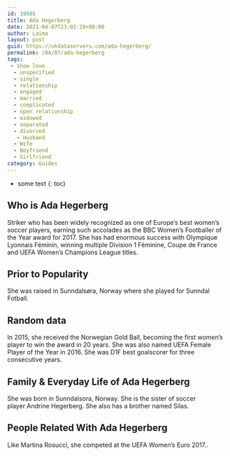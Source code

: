 ```yaml
---
id: 19505
title: Ada Hegerberg
date: 2021-04-07T23:02:29+00:00
author: Laima
layout: post
guid: https://ukdataservers.com/ada-hegerberg/
permalink: /04/07/ada-hegerberg
tags:
 - show love
  - unspecified
  - single
  - relationship
  - engaged
  - married
  - complicated
  - open relationship
  - widowed
  - separated
  - divorced
   - Husband
  - Wife
  - Boyfriend
  - Girlfriend
category: Guides
---
```


* some text
{: toc}


## Who is Ada Hegerberg
                  
                  
                  
Striker who has been widely recognized as one of Europe&#8217;s best women&#8217;s soccer players, earning such accolades as the BBC Women&#8217;s Footballer of the Year award for 2017. She has had enormous success with Olympique Lyonnais Féminin, winning multiple Division 1 Féminine, Coupe de France and UEFA Women&#8217;s Champions League titles. 
                  
              
            
              
            
                
                
                
## Prior to Popularity
                  
                  
                  
She was raised in Sunndalsøra, Norway where she played for Sunndal Fotball.
                  
              
            
              
            
                
                
                
## Random data
                  
                  
                  
In 2015, she received the Norwegian Gold Ball, becoming the first women&#8217;s player to win the award in 20 years. She was also named UEFA Female Player of the Year in 2016. She was D1F best goalscorer for three consecutive years.
                  
              
            
              
            
                
                
                
## Family & Everyday Life of Ada Hegerberg
                  
                  
                  
She was born in Sunndalsora, Norway. She is the sister of soccer player Andrine Hegerberg. She also has a brother named Silas. 
                  
              
            
              
            
                
                
                
## People Related With Ada Hegerberg
                  
                  
                  
Like Martina Rosucci, she competed at the UEFA Women&#8217;s Euro 2017..
                  
              
            
              
            
                
              
            
              
              
            
            
              
            
          
          
          